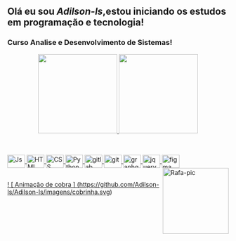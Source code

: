 <!--<h4 align = "center">
 
! [ ... ] (https://user-images.githubusercontent.com/70382532/138322189-2db8df52-9dcb-40a0-88a8-c365466bd33d.gif)
-->
##  Olá eu sou _*Adilson-ls*_,estou iniciando os estudos em programação e tecnologia!
 
### Curso Analise e Desenvolvimento de Sistemas!

<div align = "center">
  <a href="https://github.com/Adilson-ls">
  <img height = "180em" src = "https://github-readme-stats.vercel.app/api?username=Adilson-ls&show_icons=true&theme=dracula&include_all_commits=true&count_private=true" />
  <img height = "180em" src = "https://github-readme-stats.vercel.app/api/top-langs/?username=Adilson-ls&layout=compact&langs_count=6&theme=dracula" /> 
</div>

##


 <div style = "display: inline_block"> <br>
  <img align = "center" alt = "Js" height = "30" width = "40" src = "https://raw.githubusercontent.com/devicons/devicon/master/icons/javascript/javascript-plain .svg ">
  <img align = "center" alt = "HTML" height = "30" width = "40" src = "https://raw.githubusercontent.com/devicons/devicon/master/icons/html5/html5-original .svg ">
  <img align = "center" alt = "CSS" height = "30" width = "40" src = "https://raw.githubusercontent.com/devicons/devicon/master/icons/css3/css3-original .svg ">
  <img align = "center" alt = "Python" height = "30" width = "40" src = "https://raw.githubusercontent.com/devicons/devicon/master/icons/python/python-original .svg ">
  <img align = "center" alt = "gitlab" height = "30" width = "40" src = "https://cdn.jsdelivr.net/gh/devicons/devicon/icons/gitlab/gitlab-original .svg "/>
  <img align = "center" alt = "git" height = "30" width = "40" src = "https://cdn.jsdelivr.net/gh/devicons/devicon/icons/git/git-original .svg "/>
  <img align = "center" alt = "graphql" height = "30" width = "40" src = "https://cdn.jsdelivr.net/gh/devicons/devicon/icons/graphql/graphql-plain .svg "/>
  <img align = "center" alt = "jquery" height = "30" width = "40" src = "https://cdn.jsdelivr.net/gh/devicons/devicon/icons/jquery/jquery-original .svg "/>
  <img align = "center" alt = "figma" height = "30" width = "40" src = "https://cdn.jsdelivr.net/gh/devicons/devicon/icons/figma/figma-original .svg "/>
  <img align = "right" alt = "Rafa-pic" height = "150" src = "https://media.discordapp.net/attachments/814295711968788522/892768045100068905/download20210903103810.png?width=473&height=473" data- canonical-src = "https://media.discordapp.net/attachments/814295711968788522/892768045100068905/download20210903103810.png?width=473&height=473" style = "max-width: 100%;">
</div>
  
  ##

 
   ! [ Animação de cobra ] (https://github.com/Adilson-ls/Adilson-ls/imagens/cobrinha.svg)
 
 
